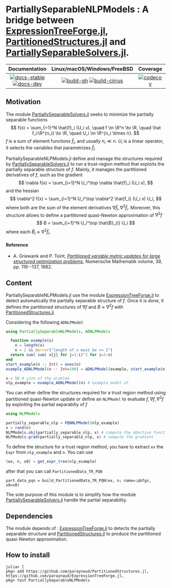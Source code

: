 # PartiallySeparableNLPModels : A bridge between [ExpressionTreeForge.jl](https://github.com/paraynaud/ExpressionTreeForge.jl), [PartitionedStructures.jl](https://github.com/paraynaud/PartitionedStructures.jl) and [PartiallySeparableSolvers.jl](https://github.com/paraynaud/PartiallySeparableSolvers.jl).

| **Documentation** | **Linux/macOS/Windows/FreeBSD** | **Coverage** | **DOI** |
|:-----------------:|:-------------------------------:|:------------:|:-------:|
| [![docs-stable][docs-stable-img]][docs-stable-url] [![docs-dev][docs-dev-img]][docs-dev-url] | [![build-gh][build-gh-img]][build-gh-url] [![build-cirrus][build-cirrus-img]][build-cirrus-url] | [![codecov][codecov-img]][codecov-url] | [![doi][doi-img]][doi-url] |

[docs-stable-img]: https://img.shields.io/badge/docs-stable-blue.svg
[docs-stable-url]: https://paraynaud.github.io/PartiallySeparableNLPModels.jl/stable
[docs-dev-img]: https://img.shields.io/badge/docs-dev-purple.svg
[docs-dev-url]: https://paraynaud.github.io/PartiallySeparableNLPModels.jl/dev
[build-gh-img]: https://github.com/paraynaud/PartiallySeparableNLPModels.jl/workflows/CI/badge.svg?branch=master
[build-gh-url]: https://github.com/paraynaud/PartiallySeparableNLPModels.jl/actions
[build-cirrus-img]: https://img.shields.io/cirrus/github/paraynaud/PartiallySeparableNLPModels.jl?logo=Cirrus%20CI
[build-cirrus-url]: https://cirrus-ci.com/github/paraynaud/PartiallySeparableNLPModels.jl
[codecov-img]: https://codecov.io/gh/paraynaud/PartiallySeparableNLPModels.jl/branch/master/graph/badge.svg
[codecov-url]: https://app.codecov.io/gh/paraynaud/PartiallySeparableNLPModels.jl
[doi-img]: https://img.shields.io/badge/DOI-10.5281%2Fzenodo.822073-blue.svg
[doi-url]: https://doi.org/10.5281/zenodo.822073

## Motivation
The module [PartiallySeparableSolvers.jl](https://github.com/paraynaud/PartiallySeparableSolvers.jl) seeks to minimize the partially separable functions
$$
f(x) = \sum_{=1}^N \hat{f}_i (U_i x), \quad f \in \R^n \to \R, \quad \hat f_i:\R^{n_i} \to \R, \quad U_i \in \R^{n_i \times n}.
$$
$f$ is a sum of element functions $\hat{f}_i$, and usually $n_i \ll n$. $U_i$ is a linear operator, it selects the variables that parametrizes $\hat{f}_i$.

PartiallySeparableNLPModels.jl define and manage the structures required by [PartiallySeparableSolvers.jl](https://github.com/paraynaud/PartiallySeparableSolvers.jl) to run a trust-region method that exploits the partially separable structure of $f$.
Mainly, it manages the partitioned derivatives of $f$, such as the gradient 
$$
\nabla f(x) = \sum_{i=1}^N U_i^\top \nabla \hat{f}_i (U_i x),
$$
and the hessian 
$$
\nabla^2 f(x) = \sum_{i=1}^N U_i^\top \nabla^2 \hat{f_i} (U_i x) U_i,
$$
 where both are the sum of the element derivatives $\nabla \hat{f}_i,  \nabla^2\hat{f}_i$.
Moreover, this structure allows to define a partitioned quasi-Newton approximation of $\nabla^2 f$
$$
B = \sum_{i=1}^N U_i^\top \hat{B}_{i} U_i
$$
where each $\hat{B}_i \approx \nabla^2 \hat{f}_i$.

#### Reference
* A. Griewank and P. Toint, [*Partitioned variable metric updates for large structured optimization problems*](10.1007/BF01399316), Numerische Mathematik volume, 39, pp. 119--137, 1982.

## Content
PartiallySeparableNLPModels.jl use the module [ExpressionTreeForge.jl](https://github.com/paraynaud/ExpressionTreeForge.jl) to detect automatically the partially separable structure of $f$.
Once it is done, it defines the partitioned structures of $\nabla f$ and $B \approx \nabla^2 f$ with [PartitionedStructures.jl](https://github.com/paraynaud/PartitionedStructures.jl).

Considering the following `ADNLPModel`
```julia
using PartiallySeparableNLPModels, ADNLPModels

  function example(x)
    n = length(x)
    n < 2 && @error("length of x must be >= 2")
  return sum( sum( x[j] for j=1:i)^2 for i=2:n)
end 
start_example(n :: Int) = ones(n)
example_ADNLPModel(n :: Int=100) = ADNLPModel(example, start_example(n), name="Example "*string(n) * " variables")

n = 50 # size of the problem
nlp_example = example_ADNLPModel(n) # example model of 
```

You can either define the structures required for a trust region method using partitioned quasi-Newton update or define an `NLPModel` to evaluate $f, \nabla f, \nabla^2 f$ by exploiting the partial separabiliy of $f$
```julia
using NLPModels

partially_separable_nlp = PQNNLPModel(nlp_example)
x = rand(n)
NLPModels.obj(partially_separable_nlp, x) # compute the obective function
NLPModels.grad(partially_separable_nlp, x) # compute the gradient
```
To define the structure for a trust region method, you have to extract `ex` the `Expr` from `nlp_example` and `n`. You can use
```julia
(ex, n, x0) = get_expr_tree(nlp_example)
```
after that you can call `PartitionedData_TR_PQN`
```
part_data_pqn = build_PartitionedData_TR_PQN(ex, n; name=:pbfgs, x0=x0)
```
The sole purpose of this module is to simplify how the module [PartiallySeparableSolvers.jl](https://github.com/paraynaud/PartiallySeparableSolvers.jl) handle the partial separability.

## Dependencies
The module depends of : [ExpressionTreeForge.jl](https://github.com/paraynaud/ExpressionTreeForge.jl) to detects the partially separable structure and [PartitionedStructures.jl](https://github.com/paraynaud/PartitionedStructures.jl) to produce the partitioned quasi-Newton approximation.

## How to install
```
julia> ]
pkg> add https://github.com/paraynaud/PartitionedStructures.jl, https://github.com/paraynaud/ExpressionTreeForge.jl, 
pkg> test PartiallySeparableNLPModels
```